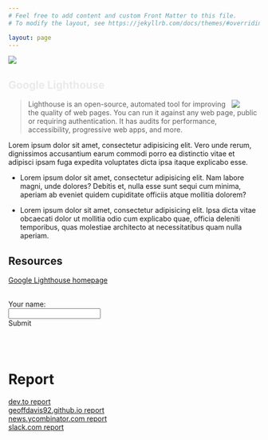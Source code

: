 ```yaml
---
# Feel free to add content and custom Front Matter to this file.
# To modify the layout, see https://jekyllrb.com/docs/themes/#overriding-theme-defaults

layout: page
---
```


<img src="https://source.unsplash.com/KPaSCpklCZw">

<h2 width="100%" style="color: #eaeaea;">Google Lighthouse</h2>

<figure><img src="https://source.unsplash.com/HW_aeZubUcc" style="display: inline-block;float:right;margin-left:.5em;max-width:300px;"></figure>

> Lighthouse is an open-source, automated tool for improving the quality of web pages. You can run it against any web page, public or requiring authentication. It has audits for performance, accessibility, progressive web apps, and more.

Lorem ipsum dolor sit amet, consectetur adipisicing elit. Vero unde rerum, dignissimos accusantium earum commodi porro ea distinctio vitae et adipisci ipsam fuga expedita voluptates dicta ipsa itaque explicabo esse.

<ul>
  <li>
    <article><p>Lorem ipsum dolor sit amet, consectetur adipisicing elit. Nam labore magni, unde dolores? Debitis et, nulla esse sunt sequi cum minima, aperiam ab eveniet quidem cupiditate officiis atque mollitia dolorem?</p></article>
  </li>
  <li>
    <form>Lorem ipsum dolor sit amet, consectetur adipisicing elit. Ipsa dicta vitae obcaecati dolor ut mollitia odio cum explicabo quae, officia deleniti temporibus, quas molestiae architecto at necessitatibus quam nulla aperiam.</form>
  </li>
</ul>

## Resources

<a href="https://developers.google.com/web/tools/lighthouse/" aria-label>Google Lighthouse homepage</a>

<br/>

<form>
  <label>Your name:</label><br/>
  <input type="text"><br/>
  <a role="button">Submit</a>
</form>

<br><br>

<h1>Report</h1>

<a href="reports/dev.to_2018-08-03_12-17-38.report.html" target="_blank" rel="noopener noreferrer">dev.to report</a><br/>
<a href="reports/geoffdavis92.github.io_2018-08-03_12-21-07.report.html" target="_blank" rel="noopener noreferrer">geoffdavis92.github.io report</a><br/>
<a href="reports/news.ycombinator.com_2018-08-03_12-19-27.report.html" target="_blank" rel="noopener noreferrer">news.ycombinator.com report</a><br/>
<a href="reports/slack.com_2018-08-03_12-18-57.report.html" target="_blank" rel="noopener noreferrer">slack.com report</a><br/>

<br><br>